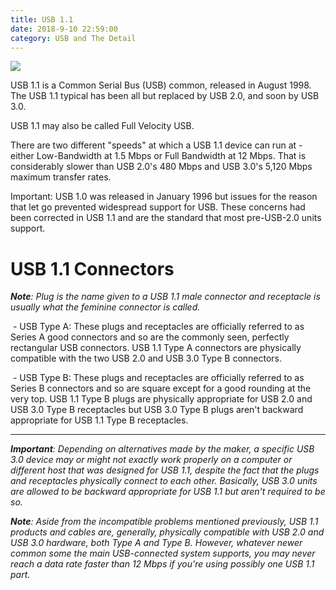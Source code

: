 ```yaml
---
title: USB 1.1
date: 2018-9-10 22:59:00
category: USB and The Detail
---
```


![](/img/4.jpg)

USB 1.1 is a Common Serial Bus (USB) common, released in August 1998. The USB 1.1 typical has been all but replaced by USB 2.0, and soon by USB 3.0.

USB 1.1 may also be called Full Velocity USB.

There are two different "speeds" at which a USB 1.1 device can run at - either Low-Bandwidth at 1.5 Mbps or Full Bandwidth at 12 Mbps. That is considerably slower than USB 2.0's 480 Mbps and USB 3.0's 5,120 Mbps maximum transfer rates.

<!-- more -->

Important: USB 1.0 was released in January 1996 but issues for the reason that let go prevented widespread support for USB. These concerns had been corrected in USB 1.1 and are the standard that most pre-USB-2.0 units support.

# USB 1.1 Connectors

*__Note__: Plug is the name given to a USB 1.1 male connector and receptacle is usually what the feminine connector is called.*

 - USB Type A: These plugs and receptacles are officially referred to as Series A good connectors and so are the commonly seen, perfectly rectangular USB connectors. USB 1.1 Type A connectors are physically compatible with the two USB 2.0 and USB 3.0 Type B connectors.

 - USB Type B: These plugs and receptacles are officially referred to as Series B connectors and so are square except for a good rounding at the very top. USB 1.1 Type B plugs are physically appropriate for USB 2.0 and USB 3.0 Type B receptacles but USB 3.0 Type B plugs aren't backward appropriate for USB 1.1 Type B receptacles.

----

*__Important__: Depending on alternatives made by the maker, a specific USB 3.0 device may or might not exactly work properly on a computer or different host that was designed for USB 1.1, despite the fact that the plugs and receptacles physically connect to each other. Basically, USB 3.0 units are allowed to be backward appropriate for USB 1.1 but aren't required to be so.*

*__Note__: Aside from the incompatible problems mentioned previously, USB 1.1 products and cables are, generally, physically compatible with USB 2.0 and USB 3.0 hardware, both Type A and Type B. However, whatever newer common some the main USB-connected system supports, you may never reach a data rate faster than 12 Mbps if you're using possibly one USB 1.1 part.*